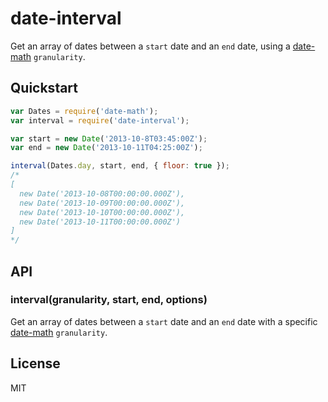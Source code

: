 
# date-interval

  Get an array of dates between a `start` date and an `end` date, using a [date-math](https://github.com/segmentio/date-math) `granularity`.

## Quickstart

```javascript
var Dates = require('date-math');
var interval = require('date-interval');

var start = new Date('2013-10-8T03:45:00Z');
var end = new Date('2013-10-11T04:25:00Z');

interval(Dates.day, start, end, { floor: true });
/*
[
  new Date('2013-10-08T00:00:00.000Z'),
  new Date('2013-10-09T00:00:00.000Z'),
  new Date('2013-10-10T00:00:00.000Z'),
  new Date('2013-10-11T00:00:00.000Z')
]
*/
```

## API

### interval(granularity, start, end, options)

  Get an array of dates between a `start` date and an `end` date with a specific [date-math](https://github.com/segmentio/date-math) `granularity`.

## License

MIT
